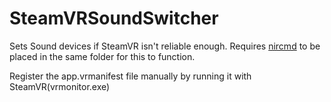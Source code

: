 # SteamVRSoundSwitcher
 
Sets Sound devices if SteamVR isn't reliable enough.
Requires [nircmd](https://www.nirsoft.net/utils/nircmd.html) to be placed in the same folder for this to function.

Register the app.vrmanifest file manually by running it with SteamVR(vrmonitor.exe)
